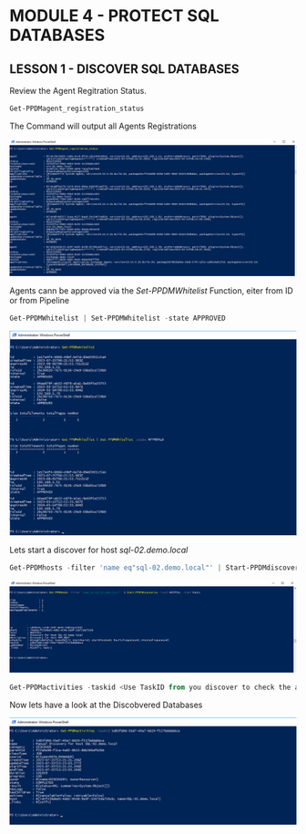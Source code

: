 # MODULE 4 - PROTECT SQL DATABASES

## LESSON 1 - DISCOVER SQL DATABASES

Review the Agent Regitration Status.

```Powershell
Get-PPDMagent_registration_status
```

The Command will output all Agents Registrations

![Alt text](image-45.png)

Agents cann be approved via the *Set-PPDMWhitelist* Function, eiter from ID or from Pipeline

```Powershell
Get-PPDMWhitelist | Set-PPDMWhitelist -state APPROVED
```

![Alt text](image-46.png)

Lets start a discover for host *sql-02.demo.local*

```Powershell
Get-PPDMhosts -filter 'name eq"sql-02.demo.local"' | Start-PPDMdiscoveries -level HOSTFULL -start hosts
```

![Alt text](image-47.png)

```Powershell
Get-PPDMactivities -taskid <Use TaskID from you discover to check the activity>
```

Now lets have a look at the Discobvered Databases

![Alt text](image-48.png)

```Powershell

```
